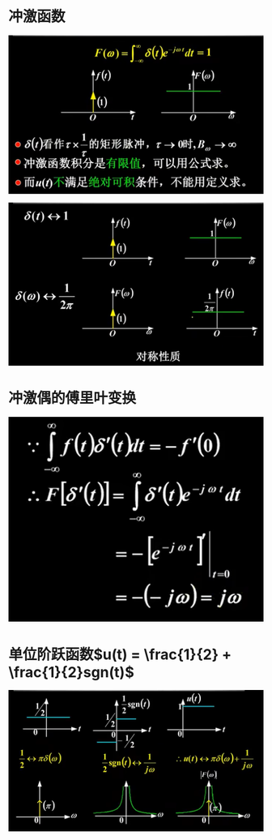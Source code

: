 # 冲激函数

![Alt text](image-844.png)

![Alt text](image-845.png)

# 冲激偶的傅里叶变换

![Alt text](image-846.png)

# 单位阶跃函数$u(t) = \frac{1}{2} + \frac{1}{2}sgn(t)$

![Alt text](image-847.png)
